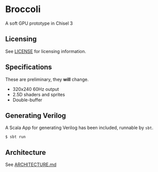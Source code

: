 # Broccoli
A soft GPU prototype in Chisel 3

## **Licensing**
See [LICENSE](./LICENSE) for licensing information.

## Specifications
These are preliminary, they **will** change.
- 320x240 60Hz output
- 2.5D shaders and sprites
- Double-buffer

## Generating Verilog
A Scala App for generating Verilog has been included, runnable by `sbt`.
```shell
$ sbt run
```

## Architecture
See [ARCHITECTURE.md](./ARCHITECTURE.md)
